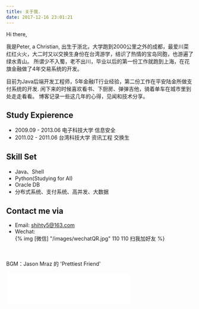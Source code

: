 ```yaml
---
title: 关于我.
date: 2017-12-16 23:01:21
---
```


Hi there, 

我是Peter, a Christian, 出生于浙北，大学跑到2000公里之外的成都，最爱川菜红红火火，大二时又以交换生身份在台湾游学，结识了热情的宝岛同胞，也游遍了绿水青山。
所谓少不入蜀，老不出川，毕业以后的第一份工作就跑到上海，在花旗金融做了4年交易系统的开发。  

目前为Java后端开发工程师，5年金融IT行业经验，第二份工作在平安陆金所做支付系统的开发.
闲下来的时候喜欢看书、下厨房、弹弹吉他，骑着单车在城市里到处走走看看。
博客记录一些这几年的心得，见闻和技术分享。

## Study Expierence
* 2009.09 - 2013.06 电子科技大学 信息安全
* 2011.02 - 2011.06 台湾科技大学 资讯工程 交换生

## Skill Set
- Java、Shell
- Python(Studying for AI)
- Oracle DB
- 分布式系统、支付系统、高并发、大数据

## Contact me via
* Email:  <shihty5@163.com>
* Wechat: <div align=left> {% img [微信] "/images/wechatQR.jpg" 110 110 扫我加好友 %} </div>

<br><br>
BGM：Jason Mraz 的 'Prettiest Friend'
<iframe frameborder="no" border="0" marginwidth="0" marginheight="0" width=330 height=86
src="//music.163.com/outchain/player?type=2&id=27731391&auto=1&height=66"></iframe>
